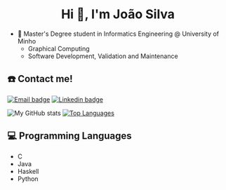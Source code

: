 <h1 align="center">Hi 👋, I'm João Silva</h1>

- 🔭 Master's Degree student in Informatics Engineering @ University of Minho
  - Graphical Computing
  - Software Development, Validation and Maintenance 

## ☎️ Contact me! 
[![Email badge](https://img.shields.io/badge/-Email-c71610?style=for-the-badge&logo=Gmail&logoColor=white)](mailto:jprmsilva05@gmail.com)
[![Linkedin badge](https://img.shields.io/badge/LinkedIn-0077B5?style=for-the-badge&logo=linkedin&logoColor=white)](https://www.linkedin.com/in/joaosilva05/)

![My GitHub stats](https://github-readme-stats.vercel.app/api?username=joaoramoss&count_private=true&show_icons=true&theme=nord&hide=contribs&hide_border=true)
[![Top Languages](https://github-readme-stats.vercel.app/api/top-langs/?username=JoaoRamoss&layout=compact&theme=nord&hide_border=true)](https://github.com/anuraghazra/github-readme-stats)

## 💻 Programming Languages
* C
* Java
* Haskell
* Python
